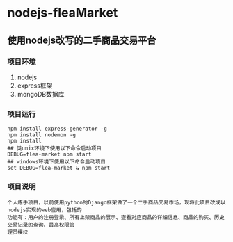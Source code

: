 # nodejs-fleaMarket
## 使用nodejs改写的二手商品交易平台

### 项目环境
1. nodejs
2. express框架
3. mongoDB数据库

### 项目运行
```
npm install express-generator -g
npm install nodemon -g
npm install
## 类unix环境下使用以下命令启动项目
DEBUG=flea-market npm start
## windows环境下使用以下命令启动项目
set DEBUG=flea-market & npm start
```

### 项目说明
```
个人练手项目，以前使用python的Django框架做了一个二手商品交易市场，现将此项目改成以nodejs实现的web应用，包括的
功能有：用户的注册登录、所有上架商品的展示、查看对应商品的详细信息、商品的购买、历史交易记录的查询、最高权限管
理员模块
```
